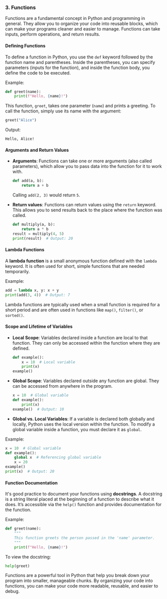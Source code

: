 ### 3. **Functions**

Functions are a fundamental concept in Python and programming in general. They allow you to organize your code into reusable blocks, which can make your programs cleaner and easier to manage. Functions can take inputs, perform operations, and return results.

#### **Defining Functions**

To define a function in Python, you use the `def` keyword followed by the function name and parentheses. Inside the parentheses, you can specify parameters (inputs for the function), and inside the function body, you define the code to be executed.

Example:

```python
def greet(name):
    print(f"Hello, {name}!")
```

This function, `greet`, takes one parameter (`name`) and prints a greeting. To call the function, simply use its name with the argument:

```python
greet("Alice")
```

Output:

```
Hello, Alice!
```

#### **Arguments and Return Values**

* **Arguments**: Functions can take one or more arguments (also called parameters), which allow you to pass data into the function for it to work with.

  ```python
  def add(a, b):
      return a + b
  ```

  Calling `add(2, 3)` would return `5`.

* **Return values**: Functions can return values using the `return` keyword. This allows you to send results back to the place where the function was called.

  ```python
  def multiply(a, b):
      return a * b
  result = multiply(4, 5)
  print(result)  # Output: 20
  ```

#### **Lambda Functions**

A **lambda function** is a small anonymous function defined with the `lambda` keyword. It is often used for short, simple functions that are needed temporarily.

Example:

```python
add = lambda x, y: x + y
print(add(3, 4))  # Output: 7
```

Lambda functions are typically used when a small function is required for a short period and are often used in functions like `map()`, `filter()`, or `sorted()`.

#### **Scope and Lifetime of Variables**

* **Local Scope**: Variables declared inside a function are local to that function. They can only be accessed within the function where they are defined.

  ```python
  def example():
      x = 10  # Local variable
      print(x)
  example()
  ```

* **Global Scope**: Variables declared outside any function are global. They can be accessed from anywhere in the program.

  ```python
  x = 10  # Global variable
  def example():
      print(x)
  example()  # Output: 10
  ```

* **Global vs. Local Variables**: If a variable is declared both globally and locally, Python uses the local version within the function. To modify a global variable inside a function, you must declare it as `global`.

Example:

```python
x = 10  # Global variable
def example():
    global x  # Referencing global variable
    x = 20
example()
print(x)  # Output: 20
```

#### **Function Documentation**

It's good practice to document your functions using **docstrings**. A docstring is a string literal placed at the beginning of a function to describe what it does. It’s accessible via the `help()` function and provides documentation for the function.

Example:

```python
def greet(name):
    """
    This function greets the person passed in the 'name' parameter.
    """
    print(f"Hello, {name}!")
```

To view the docstring:

```python
help(greet)
```

Functions are a powerful tool in Python that help you break down your program into smaller, manageable chunks. By organizing your code into functions, you can make your code more readable, reusable, and easier to debug.
